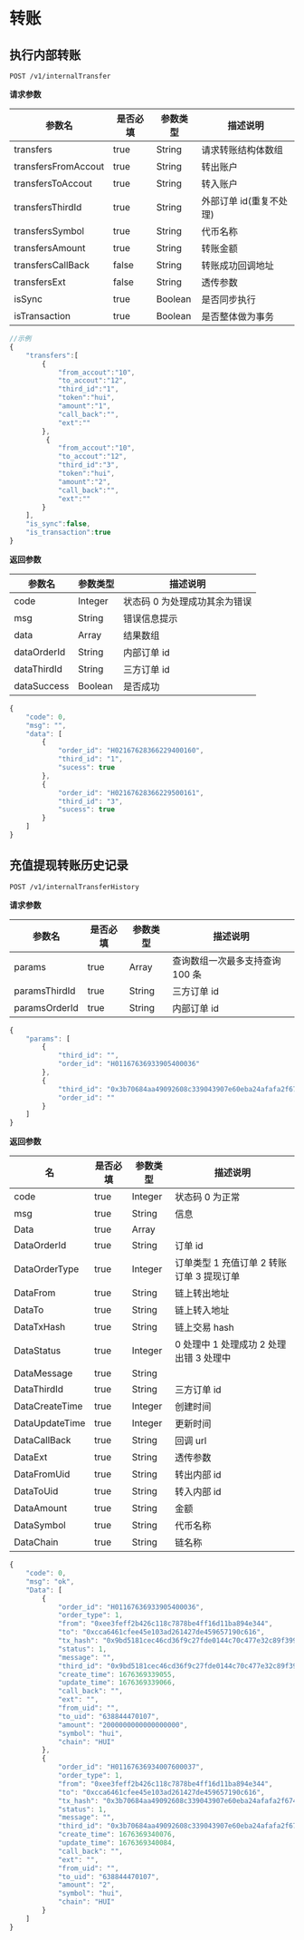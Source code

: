 # 转账

## 执行内部转账

`POST /v1/internalTransfer`

**请求参数**

| **参数名**          | **是否必填** | **参数类型** | **描述说明**            |
| ------------------- | ------------ | ------------ | ----------------------- |
| transfers           | true         | String       | 请求转账结构体数组      |
| transfersFromAccout | true         | String       | 转出账户                |
| transfersToAccout   | true         | String       | 转入账户                |
| transfersThirdId    | true         | String       | 外部订单 id(重复不处理) |
| transfersSymbol     | true         | String       | 代币名称                |
| transfersAmount     | true         | String       | 转账金额                |
| transfersCallBack   | false        | String       | 转账成功回调地址        |
| transfersExt        | false        | String       | 透传参数                |
| isSync              | true         | Boolean      | 是否同步执行            |
| isTransaction       | true         | Boolean      | 是否整体做为事务        |

```javascript
//示例
{
    "transfers":[
        {
            "from_accout":"10",
            "to_accout":"12",
            "third_id":"1",
            "token":"hui",
            "amount":"1",
            "call_back":"",
            "ext":""
        },
         {
            "from_accout":"10",
            "to_accout":"12",
            "third_id":"3",
            "token":"hui",
            "amount":"2",
            "call_back":"",
            "ext":""
        }
    ],
    "is_sync":false,
    "is_transaction":true
}
```

**返回参数**

| **参数名**  | **参数类型** | **描述说明**                  |
| ----------- | ------------ | ----------------------------- |
| code        | Integer      | 状态码 0 为处理成功其余为错误 |
| msg         | String       | 错误信息提示                  |
| data        | Array        | 结果数组                      |
| dataOrderId | String       | 内部订单 id                   |
| dataThirdId | String       | 三方订单 id                   |
| dataSuccess | Boolean      | 是否成功                      |

```javascript
{
    "code": 0,
    "msg": "",
    "data": [
        {
            "order_id": "H02167628366229400160",
            "third_id": "1",
            "sucess": true
        },
        {
            "order_id": "H02167628366229500161",
            "third_id": "3",
            "sucess": true
        }
    ]
}
```

## 充值提现转账历史记录

`POST /v1/internalTransferHistory`

**请求参数**

| **参数名**    | **是否必填** | **参数类型** | **描述说明**                    |
| ------------- | ------------ | ------------ | ------------------------------- |
| params        | true         | Array        | 查询数组一次最多支持查询 100 条 |
| paramsThirdId | true         | String       | 三方订单 id                     |
| paramsOrderId | true         | String       | 内部订单 id                     |

```javascript
{
    "params": [
        {
            "third_id": "",
            "order_id": "H01167636933905400036"
        },
        {
            "third_id": "0x3b70684aa49092608c339043907e60eba24afafa2f6745e4a84d45343436c868",
            "order_id": ""
        }
    ]
}
```

**返回参数**

| **名**         | **是否必填** | **参数类型** | **描述说明**                              |
| -------------- | ------------ | ------------ | ----------------------------------------- |
| code           | true         | Integer      | 状态码 0 为正常                           |
| msg            | true         | String       | 信息                                      |
| Data           | true         | Array        |                                           |
| DataOrderId    | true         | String       | 订单 id                                   |
| DataOrderType  | true         | Integer      | 订单类型 1 充值订单 2 转账订单 3 提现订单 |
| DataFrom       | true         | String       | 链上转出地址                              |
| DataTo         | true         | String       | 链上转入地址                              |
| DataTxHash     | true         | String       | 链上交易 hash                             |
| DataStatus     | true         | Integer      | 0 处理中 1 处理成功 2 处理出错 3 处理中   |
| DataMessage    | true         | String       |                                           |
| DataThirdId    | true         | String       | 三方订单 id                               |
| DataCreateTime | true         | Integer      | 创建时间                                  |
| DataUpdateTime | true         | Integer      | 更新时间                                  |
| DataCallBack   | true         | String       | 回调 url                                  |
| DataExt        | true         | String       | 透传参数                                  |
| DataFromUid    | true         | String       | 转出内部 id                               |
| DataToUid      | true         | String       | 转入内部 id                               |
| DataAmount     | true         | String       | 金额                                      |
| DataSymbol     | true         | String       | 代币名称                                  |
| DataChain      | true         | String       | 链名称                                    |

```javascript
{
	"code": 0,
	"msg": "ok",
	"Data": [
		{
			"order_id": "H01167636933905400036",
			"order_type": 1,
			"from": "0xee3feff2b426c118c7878be4ff16d11ba894e344",
			"to": "0xcca6461cfee45e103ad261427de459657190c616",
			"tx_hash": "0x9bd5181cec46cd36f9c27fde0144c70c477e32c89f3998a17b37c233864e3d37",
			"status": 1,
			"message": "",
			"third_id": "0x9bd5181cec46cd36f9c27fde0144c70c477e32c89f3998a17b37c233864e3d37",
			"create_time": 1676369339055,
			"update_time": 1676369339066,
			"call_back": "",
			"ext": "",
			"from_uid": "",
			"to_uid": "638844470107",
			"amount": "2000000000000000000",
			"symbol": "hui",
			"chain": "HUI"
		},
		{
			"order_id": "H01167636934007600037",
			"order_type": 1,
			"from": "0xee3feff2b426c118c7878be4ff16d11ba894e344",
			"to": "0xcca6461cfee45e103ad261427de459657190c616",
			"tx_hash": "0x3b70684aa49092608c339043907e60eba24afafa2f6745e4a84d45343436c868",
			"status": 1,
			"message": "",
			"third_id": "0x3b70684aa49092608c339043907e60eba24afafa2f6745e4a84d45343436c868",
			"create_time": 1676369340076,
			"update_time": 1676369340084,
			"call_back": "",
			"ext": "",
			"from_uid": "",
			"to_uid": "638844470107",
			"amount": "2",
			"symbol": "hui",
			"chain": "HUI"
		}
	]
}
```
